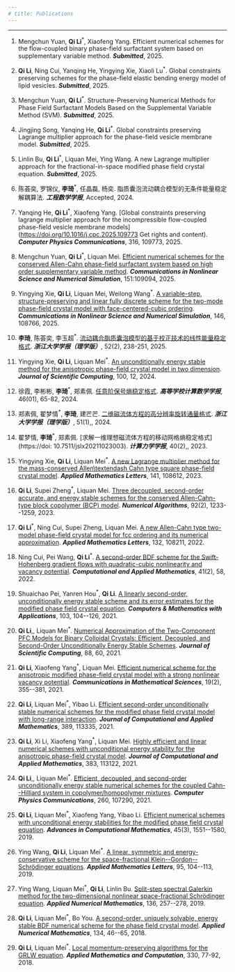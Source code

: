 ```yaml
---
# title: Publications
---
```


---

1. Mengchun Yuan, **Qi Li**<sup>\*</sup>, Xiaofeng Yang. Efficient numerical schemes for the flow-coupled binary phase-field surfactant system based on supplementary variable method. ***Submitted***, 2025.

1. **Qi Li**, Ning Cui, Yanqing He, Yingying Xie, Xiaoli Lu<sup>\*</sup>. Global constraints preserving schemes for the phase-field elastic bending energy model of lipid vesicles. ***Submitted***, 2025.

2. Mengchun Yuan, **Qi Li**<sup>\*</sup>. Structure-Preserving Numerical Methods for Phase Field Surfactant Models Based on the Supplemental Variable Method (SVM). ***Submitted***, 2025.

3. Jingjing Song, Yanqing He, **Qi Li**<sup>\*</sup>. Global constraints preserving Lagrange multiplier approach for the phase-field vesicle membrane model. ***Submitted***, 2025.

4. Linlin Bu, **Qi Li**<sup>\*</sup>, Liquan Mei, Ying Wang. A new Lagrange multiplier approach for the fractional-in-space modified phase field crystal equation. ***Submitted***, 2025.

5. 陈荟奕, 罗锦仪, **李琦**<sup>\*</sup>, 任晶磊, 杨奕. 脂质囊泡流动耦合模型的无条件能量稳定解耦算法. ***工程数学学报***, Accepted, 2024. 

1. Yanqing He, **Qi Li**<sup>\*</sup>, Xiaofeng Yang. [Global constraints preserving lagrange multiplier approach for the incompressible flow-coupled phase-field vesicle membrane models](https://doi.org/10.1016/j.cpc.2025.109773
Get rights and content). ***Computer Physics Communications***, 316, 109773, 2025.

6. Mengchun Yuan, **Qi Li**<sup>\*</sup>, Liquan Mei. [Efficient numerical schemes for the conserved Allen-Cahn phase-field surfactant system based on high order supplementary variable method](https://doi.org/10.1016/j.cnsns.2025.109094). ***Communications in Nonlinear Science and Numerical Simulation***, 151:109094, 2025.

7. Yingying Xie, **Qi Li**, Liquan Mei, Weilong Wang<sup>\*</sup>. [A variable-step, structure-preserving and linear fully discrete scheme for the two-mode phase-field crystal model with face-centered-cubic ordering](https://doi.org/10.1016/j.cnsns.2025.108766). ***Communications in Nonlinear Science and Numerical Simulation***, 146, 108766, 2025.

8. **李琦**, 陈荟奕, 李玉超<sup>\*</sup>. [流动耦合脂质囊泡模型的基于校正技术的线性能量稳定格式](https://doi.org/10.3785/j.issn.1008-9497.2025.02.008). ***浙江大学学报（理学版）***, 52(2), 238-251, 2025.

9. Yingying Xie, **Qi Li**, Liquan Mei<sup>\*</sup>. [An unconditionally energy stable method for the anisotropic phase-field crystal model in two dimension](https://doi.org/10.1007/s10915-024-02543-z). ***Journal of Scientific Computing***, 100, 12, 2024.

10. 徐霞,  李彬彬,  **李琦**<sup>\*</sup>,  郑素佩. [任意阶保号熵稳定格式](https://gdsx.cbpt.cnki.net/WKD3/WebPublication/paperDigest.aspx?paperID=9be4cc10-5e6a-41a5-b59a-57695b3bc32d). ***高等学校计算数学学报***, 46(01), 65-82, 2024.

11. 郑素佩, 翟梦情<sup>\*</sup>, **李琦**, 建芒芒. [二维磁流体方程的高分辨率旋转通量格式](https://doi.org/10.3785/j.issn.1008-9497.2024.01.005). ***浙江大学学报（理学版）***, 51(1),, 2024.

12. 翟梦情, **李琦**<sup>\*</sup>, 郑素佩. [求解一维理想磁流体方程的移动网格熵稳定格式](https://doi: 10.7511/jslx20211023003). ***计算力学学报***, 40(2),, 2023.

13. Yingying Xie, **Qi Li**, Liquan Mei<sup>\*</sup>. [A new Lagrange multiplier method for the mass-conserved Allen\textendash Cahn type square phase-field crystal model](https://doi.org/10.1016/j.aml.2023.108612). ***Applied Mathematics Letters***, 141, 108612, 2023.

14. **Qi Li**, Supei Zheng<sup>\*</sup>, Liquan Mei. [Three decoupled, second-order accurate, and energy stable schemes for the conserved Allen-Cahn-type block copolymer (BCP) model](https://doi.org/10.1007/s11075-022-01338-3). ***Numerical Algorithms***, 92(2), 1233--1259, 2023.

15. **Qi Li**<sup>\*</sup>, Ning Cui, Supei Zheng, Liquan Mei. [A new Allen-Cahn type two-model phase-field crystal model for fcc ordering and its numerical approximation](https://doi.org/10.1016/j.aml.2022.108211). ***Applied Mathematics Letters***, 132, 108211, 2022.

16. Ning Cui, Pei Wang, **Qi Li**<sup>\*</sup>. [A second-order BDF scheme for the Swift-Hohenberg gradient flows with quadratic-cubic nonlinearity and vacancy potential](https://doi.org/10.1007/s40314-022-01801-w). ***Computational and Applied Mathematics***, 41(2), 58, 2022.

17. Shuaichao Pei, Yanren Hou<sup>\*</sup>, **Qi Li**. [A linearly second-order, unconditionally energy stable scheme and its error estimates for the modified phase field crystal equation](https://doi.org/10.1016/j.camwa.2021.10.029). ***Computers & Mathematics with Applications***, 103, 104--126, 2021.

18. **Qi Li**,, Liquan Mei<sup>\*</sup>. [Numerical Approximation of the Two-Component PFC Models for Binary Colloidal Crystals: Efficient, Decoupled, and Second-Order Unconditionally Energy Stable Schemes](https://doi.org/10.1007/s10915-021-01564-2). ***Journal of Scientific Computing***, 88, 60, 2021.

19. **Qi Li**, Xiaofeng Yang<sup>\*</sup>, Liquan Mei. [Efficient numerical scheme for the anisotropic modified phase-field crystal model with a strong nonlinear vacancy potential](https://dx.doi.org/10.4310/CMS.2021.v19.n2.a3). ***Communications in Mathematical Sciences***, 19(2), 355--381, 2021.

20. **Qi Li**, Liquan Mei<sup>\*</sup>, Yibao Li. [Efficient second-order unconditionally stable numerical schemes for the modified phase field crystal model with long-range interaction](https://doi.org/10.1016/j.cam.2020.113335). ***Journal of Computational and Applied Mathematics***, 389, 113335, 2021.

21. **Qi Li**, Xi Li, Xiaofeng Yang<sup>\*</sup>, Liquan Mei. [Highly efficient and linear numerical schemes with unconditional energy stability for the anisotropic phase-field crystal model](https://doi.org/10.1016/j.cam.2020.113122). ***Journal of Computational and Applied Mathematics***, 383, 113122, 2021.

22. **Qi Li**,, Liquan Mei<sup>\*</sup>. [Efficient, decoupled, and second-order unconditionally energy stable numerical schemes for the coupled Cahn--Hilliard system in copolymer/homopolymer mixtures](https://doi.org/10.1016/j.cpc.2020.107290). ***Computer Physics Communications***, 260, 107290, 2021.

23. **Qi Li**, Liquan Mei<sup>\*</sup>, Xiaofeng Yang, Yibao Li. [Efficient numerical schemes with unconditional energy stabilities for the modified phase field crystal equation](https://doi.org/10.1007/s10444-019-09678-w). ***Advances in Computational Mathematics***, 45(3), 1551--1580, 2019.

24. Ying Wang, **Qi Li**, Liquan Mei<sup>\*</sup>. [A linear, symmetric and energy-conservative scheme for the space-fractional Klein--Gordon--Schrödinger equations](https://doi.org/10.1016/j.aml.2019.03.032). ***Applied Mathematics Letters***, 95, 104--113, 2019.

25. Ying Wang, Liquan Mei<sup>\*</sup>, **Qi Li**, Linlin Bu. [Split-step spectral Galerkin method for the two-dimensional nonlinear space-fractional Schrödinger equation](https://doi.org/10.1016/j.apnum.2018.10.012). ***Applied Numerical Mathematics***, 136, 257--278, 2019.

26. **Qi Li**, Liquan Mei<sup>\*</sup>, Bo You. [A second-order, uniquely solvable, energy stable BDF numerical scheme for the phase field crystal model](https://doi.org/10.1016/j.apnum.2018.07.003). ***Applied Numerical Mathematics***, 134, 46--65, 2018.

27. **Qi Li**, Liquan Mei<sup>\*</sup>. [Local momentum-preserving algorithms for the GRLW equation](https://doi.org/10.1016/j.amc.2018.02.033). ***Applied Mathematics and Computation***, 330, 77-92, 2018.

